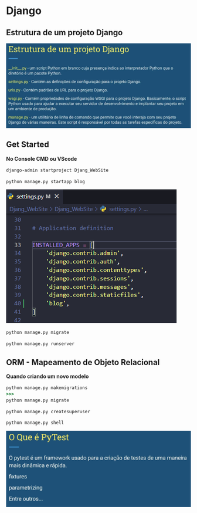 # Django

## Estrutura de um projeto Django

![alt text](/image/image.png)

## Get Started

**No Console CMD ou VScode**
```cmd 
django-admin startproject Djang_WebSite
```
```cmd
python manage.py startapp blog
```
![alt text](/image/image1.png)

```cmd
python manage.py migrate
```
```cmd
python manage.py runserver
```

## ORM - Mapeamento de Objeto Relacional

**Quando criando um novo modelo**
```cmd
python manage.py makemigrations
>>>
python manage.py migrate
```

```cmd
python manage.py createsuperuser
```

```cmd
python manage.py shell
```

![alt text](/image/image3.png)